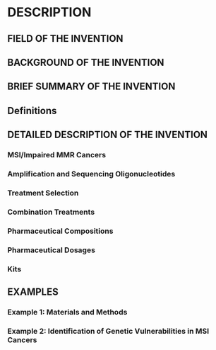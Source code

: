 # DESCRIPTION

## FIELD OF THE INVENTION

## BACKGROUND OF THE INVENTION

## BRIEF SUMMARY OF THE INVENTION

## Definitions

## DETAILED DESCRIPTION OF THE INVENTION

### MSI/Impaired MMR Cancers

### Amplification and Sequencing Oligonucleotides

### Treatment Selection

### Combination Treatments

### Pharmaceutical Compositions

### Pharmaceutical Dosages

### Kits

## EXAMPLES

### Example 1: Materials and Methods

### Example 2: Identification of Genetic Vulnerabilities in MSI Cancers

